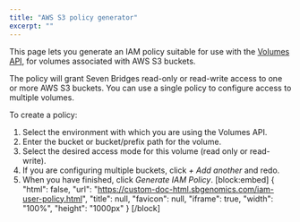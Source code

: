 ```yaml
---
title: "AWS S3 policy generator"
excerpt: ""
---
```

This page lets you generate an IAM policy suitable for use with the [Volumes API](doc:volumes-v2), for volumes associated with AWS S3 buckets. 

The policy will grant Seven Bridges read-only or read-write access to one or more AWS S3 buckets. You can use a single policy to configure access to multiple volumes.

To create a policy:
1. Select the environment with which you are using the Volumes API.
2. Enter the bucket or bucket/prefix path for the volume.
3. Select the desired access mode for this volume (read only or read-write).
4. If you are configuring multiple buckets, click <i>+ Add another</i> and redo.
5. When you have finished, click <i>Generate IAM Policy</i>.
[block:embed]
{
  "html": false,
  "url": "https://custom-doc-html.sbgenomics.com/iam-user-policy.html",
  "title": null,
  "favicon": null,
  "iframe": true,
  "width": "100%",
  "height": "1000px"
}
[/block]